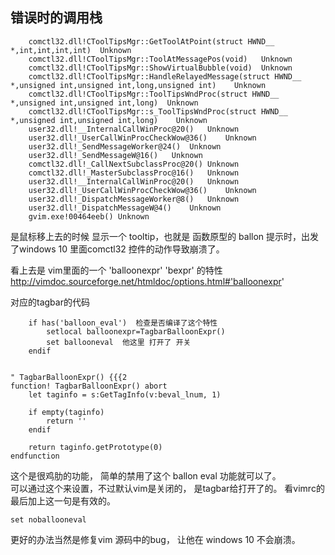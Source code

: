 

错误时的调用栈
--------------

```
	comctl32.dll!CToolTipsMgr::GetToolAtPoint(struct HWND__ *,int,int,int,int)	Unknown
 	comctl32.dll!CToolTipsMgr::ToolAtMessagePos(void)	Unknown
 	comctl32.dll!CToolTipsMgr::ShowVirtualBubble(void)	Unknown
 	comctl32.dll!CToolTipsMgr::HandleRelayedMessage(struct HWND__ *,unsigned int,unsigned int,long,unsigned int)	Unknown
 	comctl32.dll!CToolTipsMgr::ToolTipsWndProc(struct HWND__ *,unsigned int,unsigned int,long)	Unknown
 	comctl32.dll!CToolTipsMgr::s_ToolTipsWndProc(struct HWND__ *,unsigned int,unsigned int,long)	Unknown
 	user32.dll!__InternalCallWinProc@20()	Unknown
 	user32.dll!_UserCallWinProcCheckWow@36()	Unknown
 	user32.dll!_SendMessageWorker@24()	Unknown
 	user32.dll!_SendMessageW@16()	Unknown
 	comctl32.dll!_CallNextSubclassProc@20()	Unknown
 	comctl32.dll!_MasterSubclassProc@16()	Unknown
 	user32.dll!__InternalCallWinProc@20()	Unknown
 	user32.dll!_UserCallWinProcCheckWow@36()	Unknown
 	user32.dll!_DispatchMessageWorker@8()	Unknown
 	user32.dll!_DispatchMessageW@4()	Unknown
 	gvim.exe!00464eeb()	Unknown
```

是鼠标移上去的时候 显示一个 tooltip，也就是 函数原型的 ballon 提示时，出发了windows 10 里面comctl32 控件的动作导致崩溃了。



看上去是 vim里面的一个  'balloonexpr' 'bexpr'  的特性
http://vimdoc.sourceforge.net/htmldoc/options.html#'balloonexpr'



对应的tagbar的代码

```
    if has('balloon_eval')  检查是否编译了这个特性
        setlocal balloonexpr=TagbarBalloonExpr()
        set ballooneval  他这里 打开了 开关
    endif


" TagbarBalloonExpr() {{{2
function! TagbarBalloonExpr() abort
    let taginfo = s:GetTagInfo(v:beval_lnum, 1)

    if empty(taginfo)
        return ''
    endif

    return taginfo.getPrototype(0)
endfunction
```



这个是很鸡肋的功能， 简单的禁用了这个 ballon eval 功能就可以了。  
可以通过这个来设置，不过默认vim是关闭的，  是tagbar给打开了的。
看vimrc的最后加上这一句是有效的。
```
set noballooneval
```


更好的办法当然是修复vim 源码中的bug， 让他在 windows 10 不会崩溃。 



